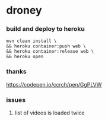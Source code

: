 # droney

### build and deploy to heroku
 ```
 mvn clean install \
 && heroku container:push web \
 && heroku container:release web \
 && heroku open
 ```
### thanks
https://codepen.io/ccrch/pen/GgPLVW

### issues
1. list of videos is loaded twice